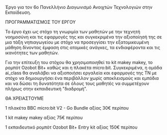 Έργο για τον 6ο Πανελλήνιο Διαγωνισμό Ανοιχτών Τεχνολογιών στην Εκπαίδευση.

ΠΡΟΓΡΑΜΜΑΤΙΣΜΟΣ ΤΟΥ ΕΡΓΟΥ

Το έργο έχει ως στόχο τη γνωριμία των μαθητών με την τεχνητή νοημοσύνη και τις εφαρμογές της και συγκεκριμένα την αξιοποίησή της σε μια τάξη νηπιαγωγείου με στόχο να προσεγγίσει την εξατομικευμένη μάθηση δίνοντας έμφαση στις ατομικές ανάγκες, τα ενδιαφέροντα και τις ικανότητες των μαθητών.

Για την επίτευξη του στόχου θα χρησιμοποιηθεί το kit makey makey, το ρομπότ Ozobot Bit+ καθώς και η πλακέτα micro:bit.
Συγκεκριμένα, η ομάδα ai_class θα αναλάβει να αξιοποιήσει εργαλεία και εφαρμογές της ΤΝ με στόχο να δημιουργήσει ένα περιβάλλον χωρίς αποκλεισμούς και εμπόδια και να δώσει τη δυνατότητα σε όλους τους μαθητές να συμμετέχουν πλήρως στην εκπαιδευτική "διαδρομή". 

ΘΑ ΧΡΕΙΑΣΤΟΥΜΕ

1 πλακέτα BBC micro:bit V2 - Go Bundle αξίας 30€ περίπου

1 kit makey makey αξίας 75€ περίπου

1 εκπαιδευτικό ρομπότ Ozobot Bit+ Entry kit αξίας 150€ περίπου

